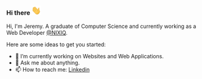 ### Hi there <img src="https://github.com/jedidavid/jedidavid/blob/master/hi.gif?raw=true" width="25px">

Hi, I'm Jeremy. A graduate of Computer Science and currently working as a Web Developer [@NIXIQ](https://nixiq.com/ "@NIXIQ").

Here are some ideas to get you started:

- 🔭 I’m currently working on Websites and Web Applications.
- 💬 Ask me about anything.
- 📫 How to reach me: [Linkedin](https://linkedin.com/in/jeremydaynieldavid "Linkedin")
